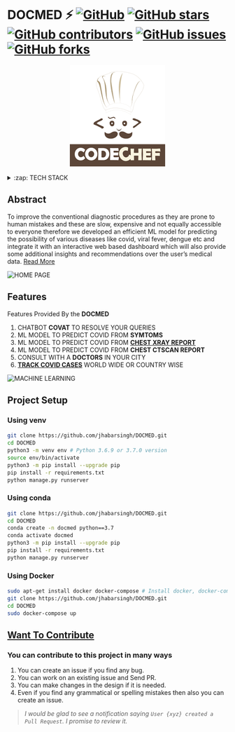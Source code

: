 # DOCMED  ⚡️ [![GitHub](https://img.shields.io/github/license/jhabarsingh/CODECHEF-APP?color=blue)](https://github.com/jhabarsingh/DOCMED/blob/master/LICENSE) [![GitHub stars](https://img.shields.io/github/stars/jhabarsingh/CODECHEF-APP)](https://github.com/jhabarsingh/CODECHEF-APP/stargazers)  [![GitHub contributors](https://img.shields.io/github/contributors/jhabarsingh/CODECHEF-APP.svg)](https://github.com/jhabarsingh/CODECHEF-APP/graphs/contributors)  [![GitHub issues](https://img.shields.io/github/issues/jhabarsingh/CODECHEF-APP.svg)](https://github.com/jhabarsingh/CODECHEF-APP/issues) [![GitHub forks](https://img.shields.io/github/forks/jhabarsingh/CODECHEF-APP.svg?style=social&label=Fork)](https://GitHub.com/jhabarsingh/CODECHEF-APP/network/)

<p align="center">
  <img src="https://github.com/jhabarsingh/CODECHEF-APP/blob/main/app/assets/codechef.png?raw=true" />
</p>
<details>
  <summary>:zap: TECH STACK</summary>
  <br/>
  <div style="display:flex;justify-content:space-around">
  <img  title="Django" src="https://icon-library.com/images/django-icon/django-icon-0.jpg" width="50px" height="50px" style="margin-right:5px;" />
  <img title="Heroku"  src="https://www.thedevcoach.co.uk/wp-content/uploads/2020/04/heroku.png" height="50px"  style="margin-right:5px;"/> 
  <img title="React Native" src="https://www.appcoda.com/wp-content/uploads/2015/04/react-native.png" height="50px"   style="margin-right:5px;"/>
  <img  title="Beautiful Soup" src="https://funthon.files.wordpress.com/2017/05/bs.png" height="50px" style="margin-right:5px;" />
  <img  title="Netlify" src="https://flaviocopes.com/netlify/netlify-logo.png" height="50px" style="margin-right:5px;" />
  <img  title="Docker" src="https://pbs.twimg.com/profile_images/1273307847103635465/lfVWBmiW_400x400.png" height="50px" style="margin-right:5px;" />
</div>
</details>

## Abstract
To improve the conventional diagnostic procedures as they are prone to human
mistakes and these are slow, expensive and not equally accessible to everyone therefore 
we developed an efficient ML model for predicting the possibility of various
diseases like covid, viral fever, dengue etc and integrate it with an interactive web
based dashboard which will also provide some additional insights and
recommendations over the user’s medical data.
[Read More](https://docs.google.com/document/d/1q19CVPYDygCHwYQ6YYb1oWLqrlC6ymcc14U_EjeX64w/edit?usp=sharing)


![HOME PAGE](https://github.com/jhabarsingh/Covid-Assistant/blob/main/docs/animations/chatbot.gif)

## Features
Features Provided By the **DOCMED**
  1. CHATBOT **COVAT** TO RESOLVE YOUR QUERIES
  2. ML MODEL TO PREDICT COVID FROM **SYMTOMS**
  3. ML MODEL TO PREDICT COVID FROM [**CHEST XRAY REPORT**](https://github.com/jhabarsingh/XRAY-COVID-PREDICTION)
  4. ML MODEL TO PREDICT COVID FROM **CHEST CTSCAN REPORT**
  6. CONSULT WITH A **DOCTORS** IN YOUR CITY
  7. [**TRACK COVID CASES**](https://github.com/jhabarsingh/COTRACK) WORLD WIDE OR COUNTRY WISE

![MACHINE LEARNING](https://github.com/jhabarsingh/DOCMED/blob/main/docs/animations/ml_new.gif)

## Project Setup

### Using venv
```bash
git clone https://github.com/jhabarsingh/DOCMED.git  
cd DOCMED
python3 -m venv env # Python 3.6.9 or 3.7.0 version 
source env/bin/activate
python3 -m pip install --upgrade pip
pip install -r requirements.txt
python manage.py runserver
```

### Using conda
```bash
git clone https://github.com/jhabarsingh/DOCMED.git  
cd DOCMED
conda create -n docmed python==3.7 
conda activate docmed
python3 -m pip install --upgrade pip
pip install -r requirements.txt
python manage.py runserver
```

### Using Docker

```bash
sudo apt-get install docker docker-compose # Install docker, docker-compose on linux
git clone https://github.com/jhabarsingh/DOCMED.git  
cd DOCMED
sudo docker-compose up
```

## [Want To Contribute](https://medium.com/mindsdb/contributing-to-an-open-source-project-how-to-get-started-6ba812301738)
### You can contribute to this project in many ways
 1. You can create an issue if you find any bug.
 2. You can work on an existing issue and Send PR.
 3. You can make changes in the design if it is needed.
 4. Even if you find any grammatical or spelling mistakes then also you can create an issue.

> *I would be glad to see a notification saying `User {xyz} created a Pull Request`.
I promise to review it.*
